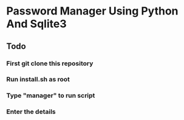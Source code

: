 # Password Manager Using Python And Sqlite3

## Todo

### First git clone this repository
### Run install.sh as root
### Type "manager" to run script
### Enter the details 
